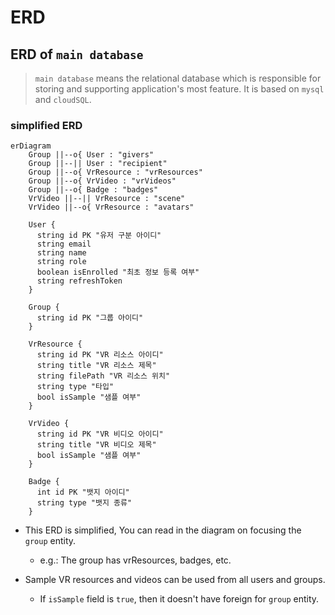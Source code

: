 # ERD

## ERD of `main database`

> `main database` means the relational database which is responsible for storing and supporting application's most feature. It is based on `mysql` and `cloudSQL`.

### simplified ERD

```mermaid
erDiagram
   	Group ||--o{ User : "givers"
    Group ||--|| User : "recipient"
    Group ||--o{ VrResource : "vrResources"
    Group ||--o{ VrVideo : "vrVideos"
    Group ||--o{ Badge : "badges"
    VrVideo ||--|| VrResource : "scene"
    VrVideo ||--o{ VrResource : "avatars"

    User {
      string id PK "유저 구분 아이디"
      string email
      string name
      string role
      boolean isEnrolled "최초 정보 등록 여부"
      string refreshToken
    }

    Group {
      string id PK "그룹 아이디"
    }

    VrResource {
      string id PK "VR 리소스 아이디"
      string title "VR 리소스 제목"
      string filePath "VR 리소스 위치"
      string type "타입"
	  bool isSample "샘플 여부"
    }

    VrVideo {
      string id PK "VR 비디오 아이디"
      string title "VR 비디오 제목"
	  bool isSample "샘플 여부"
    }

    Badge {
      int id PK "뱃지 아이디"
      string type "뱃지 종류"
    }
```

- This ERD is simplified, You can read in the diagram on focusing the `group` entity.

  - e.g.: The group has vrResources, badges, etc.

- Sample VR resources and videos can be used from all users and groups.
  - If `isSample` field is `true`, then it doesn't have foreign for `group` entity.
